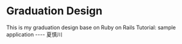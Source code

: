 # Graduation Design
This is my graduation design base on Ruby on Rails Tutorial: sample application
---- 夏慎川